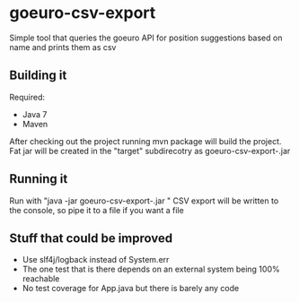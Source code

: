 # goeuro-csv-export
Simple tool that queries the goeuro API for position suggestions based on name and prints them as csv

## Building it

Required:
* Java 7
* Maven

After checking out the project running mvn package will build the project. Fat jar will be created in the "target" subdirecotry as goeuro-csv-export-<version>.jar

## Running it

Run with "java -jar goeuro-csv-export-<version>.jar <CityName>"
CSV export will be written to the console, so pipe it to a file if you want a file

## Stuff that could be improved
* Use slf4j/logback instead of System.err
* The one test that is there depends on an external system being 100% reachable
* No test coverage for App.java but there is barely any code 
